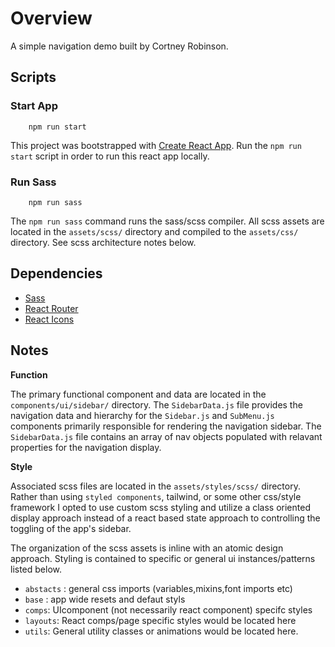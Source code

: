 # Overview
A simple navigation demo built by Cortney Robinson. 


## Scripts

### Start App
``` 
    npm run start
```

This project was bootstrapped with [Create React App](https://github.com/facebook/create-react-app). Run the `npm run start` script in order to run this react app locally. 

### Run Sass
``` 
    npm run sass
```

The `npm run sass` command runs the sass/scss compiler. All scss assets are located in the `assets/scss/` directory and compiled to the `assets/css/` directory. See scss architecture notes below.


## Dependencies
- [Sass](https://www.npmjs.com/package/sass)
- [React Router](https://www.npmjs.com/package/react-router)
- [React Icons](https://react-icons.github.io/react-icons/)


## Notes

**Function**

The primary functional component and data are located in the `components/ui/sidebar/` directory. The `SidebarData.js` file provides the navigation data and hierarchy for the `Sidebar.js` and `SubMenu.js` components primarily responsible for rendering the navigation sidebar. The `SidebarData.js` file contains an array of nav objects populated with relavant properties for the navigation display. 

**Style**

Associated scss files are located in the `assets/styles/scss/` directory. Rather than using `styled components`, tailwind, or some other css/style framework I opted to use custom scss styling and utilize a class oriented display approach instead of a react based state approach to controlling the toggling of the app's sidebar.


The organization of the scss assets is inline with an atomic design approach. Styling is contained to specific or general ui instances/patterns listed below. 
- `abstacts` : general css imports (variables,mixins,font imports etc)
- `base` : app wide resets and defaut styls
- `comps`: UIcomponent (not necessarily react component) specifc styles
- `layouts`: React comps/page specific styles would be located here
- `utils`: General utility classes or animations would be located here.